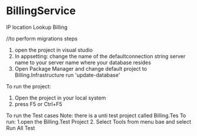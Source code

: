 # BillingService
IP location Lookup Billing

//to perform migrations steps
1. open the project in visual studio
1. In appsetting: change the name of the defaultconnection string server name to your server name   where your database resides
3. Open Package Manager and change default project to Billing.Infrastructure run 'update-database'


To run the project:
1. Open the project in your local system
2. press F5 or Ctrl+F5


To run the Test cases
Note: there is a unti test project called Billing.Tes
To run:
1.open the Billing.Test Project
2. Select Tools from menu bae and select Run All Test
